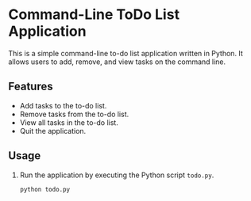 # Command-Line ToDo List Application

This is a simple command-line to-do list application written in Python. It allows users to add, remove, and view tasks on the command line.

## Features

- Add tasks to the to-do list.
- Remove tasks from the to-do list.
- View all tasks in the to-do list.
- Quit the application.

## Usage

1. Run the application by executing the Python script `todo.py`.

   ```bash
   python todo.py



